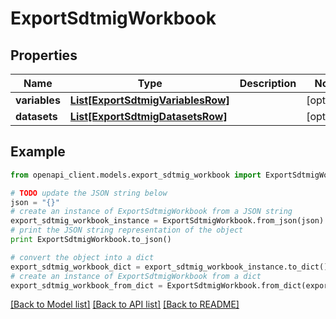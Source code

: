 # ExportSdtmigWorkbook


## Properties
Name | Type | Description | Notes
------------ | ------------- | ------------- | -------------
**variables** | [**List[ExportSdtmigVariablesRow]**](ExportSdtmigVariablesRow.md) |  | [optional] 
**datasets** | [**List[ExportSdtmigDatasetsRow]**](ExportSdtmigDatasetsRow.md) |  | [optional] 

## Example

```python
from openapi_client.models.export_sdtmig_workbook import ExportSdtmigWorkbook

# TODO update the JSON string below
json = "{}"
# create an instance of ExportSdtmigWorkbook from a JSON string
export_sdtmig_workbook_instance = ExportSdtmigWorkbook.from_json(json)
# print the JSON string representation of the object
print ExportSdtmigWorkbook.to_json()

# convert the object into a dict
export_sdtmig_workbook_dict = export_sdtmig_workbook_instance.to_dict()
# create an instance of ExportSdtmigWorkbook from a dict
export_sdtmig_workbook_from_dict = ExportSdtmigWorkbook.from_dict(export_sdtmig_workbook_dict)
```
[[Back to Model list]](../README.md#documentation-for-models) [[Back to API list]](../README.md#documentation-for-api-endpoints) [[Back to README]](../README.md)


